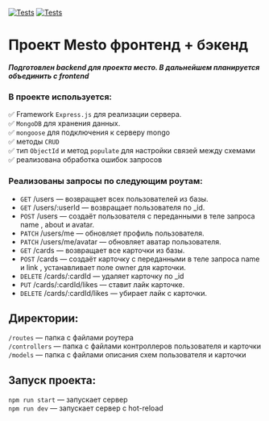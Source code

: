 [![Tests](https://github.com/Ilya-Bikmetov/express-mesto-gha/actions/workflows/tests-13-sprint.yml/badge.svg)](https://github.com/Ilya-Bikmetov/express-mesto-gha/actions/workflows/tests-13-sprint.yml) [![Tests](https://github.com/Ilya-Bikmetov/express-mesto-gha/actions/workflows/tests-14-sprint.yml/badge.svg)](https://github.com/Ilya-Bikmetov/express-mesto-gha/actions/workflows/tests-14-sprint.yml)
# Проект Mesto фронтенд + бэкенд

**_Подготовлен backend для проекта место. В дальнейшем планируется объединить с frontend_**

### В проекте используется:

:white_check_mark: Framework `Express.js` для реализации сервера.  
:white_check_mark: `MongoDB` для хранения данных.  
:white_check_mark: `mongoose` для подключения к серверу mongo  
:white_check_mark: методы `CRUD`  
:white_check_mark: тип `ObjectId` и метод `populate` для настройки связей между схемами  
:white_check_mark: реализована обработка ошибок запросов  

### Реализованы запросы по следующим роутам:

* `GET` /users — возвращает всех пользователей из базы.  
* `GET` /users/:userId — возвращает пользователя по _id.  
* `POST` /users — создаёт пользователя с переданными в теле запроса name , about и avatar.  
* `PATCH` /users/me — обновляет профиль пользователя.  
* `PATCH` /users/me/avatar — обновляет аватар пользователя.  
* `GET` /cards — возвращает все карточки из базы.  
* `POST` /cards — создаёт карточку с переданными в теле запроса name и link , устанавливает поле owner для карточки.  
* `DELETE` /cards/:cardId — удаляет карточку по _id  
* `PUT` /cards/:cardId/likes — ставит лайк карточке.  
* `DELETE` /cards/:cardId/likes — убирает лайк с карточки.  

## Директории:

`/routes` — папка с файлами роутера  
`/controllers` — папка с файлами контроллеров пользователя и карточки   
`/models` — папка с файлами описания схем пользователя и карточки  
  
## Запуск проекта:

`npm run start` — запускает сервер   
`npm run dev` — запускает сервер с hot-reload
